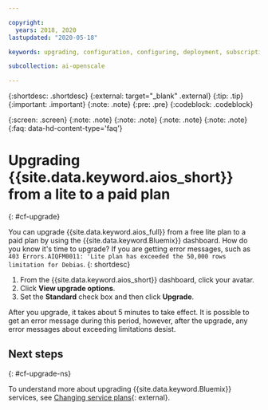 ```yaml
---

copyright:
  years: 2018, 2020
lastupdated: "2020-05-18"

keywords: upgrading, configuration, configuring, deployment, subscription, service plans, plans

subcollection: ai-openscale

---
```


{:shortdesc: .shortdesc}
{:external: target="_blank" .external}
{:tip: .tip}
{:important: .important}
{:note: .note}
{:pre: .pre}
{:codeblock: .codeblock}

{:screen: .screen}
{:note: .note}
{:note: .note}
{:note: .note}
{:note: .note}
{:faq: data-hd-content-type='faq'}

# Upgrading {{site.data.keyword.aios_short}} from a lite to a paid plan
{: #cf-upgrade}

You can upgrade {{site.data.keyword.aios_full}} from a free lite plan to a paid plan by using the {{site.data.keyword.Bluemix}} dashboard. How do you know it's time to upgrade? If you are getting error messages, such as `403 Errors.AIQFM0011: 'Lite plan has exceeded the 50,000 rows limitation for Debias`.
{: shortdesc}

1. From the {{site.data.keyword.aios_short}} dashboard, click your avatar.
2. Click **View upgrade options**.
4. Set the **Standard** check box and then click **Upgrade**.

After you upgrade, it takes about 5 minutes to take effect. It is possible to get an error message during this period, however, after the upgrade, any error messages about exceeding limitations desist.

## Next steps
{: #cf-upgrade-ns}

To understand more about upgrading {{site.data.keyword.Bluemix}} services, see [Changing service plans](/docs/resources?topic=resources-changing){: external}.